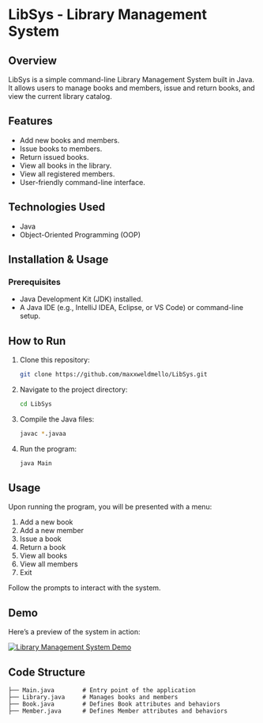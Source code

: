 # LibSys - Library Management System

## Overview
LibSys is a simple command-line Library Management System built in Java. It allows users to manage books and members, issue and return books, and view the current library catalog.

## Features
- Add new books and members.
- Issue books to members.
- Return issued books.
- View all books in the library.
- View all registered members.
- User-friendly command-line interface.

## Technologies Used
- Java
- Object-Oriented Programming (OOP)

## Installation & Usage
### Prerequisites
- Java Development Kit (JDK) installed.
- A Java IDE (e.g., IntelliJ IDEA, Eclipse, or VS Code) or command-line setup.

## How to Run
1. Clone this repository:
   ```sh
   git clone https://github.com/maxxweldmello/LibSys.git
   ```
2. Navigate to the project directory:
   ```sh
   cd LibSys
   ```
3. Compile the Java files:
   ```sh
   javac *.javaa
   ```
4. Run the program:
   ```sh
   java Main
   ```

## Usage
Upon running the program, you will be presented with a menu:
1. Add a new book
2. Add a new member
3. Issue a book
4. Return a book
5. View all books
6. View all members
7. Exit

Follow the prompts to interact with the system.

## Demo
Here’s a preview of the system in action:

[![Library Management System Demo](https://img.youtube.com/vi/YOUR_VIDEO_ID/0.jpg)](https://github.com/maxxweldmello/LibSys/raw/main/lib-sys.mp4)

## Code Structure
```
├── Main.java        # Entry point of the application
├── Library.java     # Manages books and members
├── Book.java        # Defines Book attributes and behaviors
├── Member.java      # Defines Member attributes and behaviors
```
